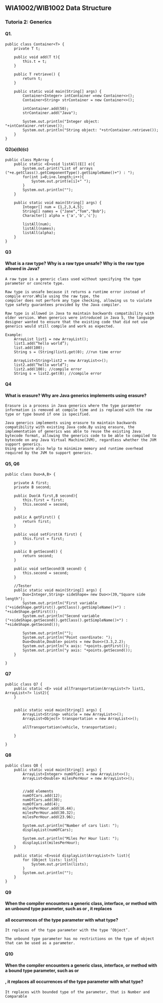 ## WIA1002/WIB1002 Data Structure
### Tutoria 2: Generics

#### Q1. 
```plaintext
public class Container<T> {
    private T t;
    
    public void add(T t){
        this.t = t;
    }
    
    public T retrieve() {
        return t;
    }
    
    public static void main(String[] args) {
        Container<Integer> intContainer =new Container<>();
        Container<String> strContainer = new Container<>();
        
        intContainer.add(50);
        strContainer.add("Java");
        
        System.out.println("Integer object: "+intContainer.retrieve());
        System.out.println("String object: "+strContainer.retrieve());
    }
}
```


#### Q2(a)(b)(c)
```plaintext
public class MyArray {
    public static <E>void listAll(E[] e){
        System.out.print("List of arrays ("+e.getClass().getComponentType().getSimpleName()+") : ");
        for(int i=0;i<e.length;i++){
            System.out.print(e[i]+" ");
        }
        System.out.println("");
    }
    
    public static void main(String[] args) {
        Integer[] num = {1,2,3,4,5};
        String[] names = {"Jane","Tom","Bob"};
        Character[] alpha = {'a','b','c'};
        
        listAll(num);
        listAll(names);
        listAll(alpha);
    }
}
```

#### Q3
#### What is a raw type? Why is a raw type unsafe? Why is the raw type allowed in Java?
```plaintext
A raw type is a generic class used without specifying the type parameter or concrete type.

Raw type is unsafe because it returns a runtime error instead of compile error.While using the raw type, the
compiler does not perform any type checking, allowing us to violate type safety guarantees provided by the Java compiler.

Raw type is allowed in Java to maintain backwards compatibility with older version. When generics were introduced in Java 5, the language designer wanted to ensure that the existing code that did not use generics would still compile and work as expected.

Example:
    ArrayList list1 = new ArrayList();
    list1.add(“hello world”);
    list.add(100);
    String s = (String)list1.get(0); //run time error

    ArrayList<String>list2 = new ArrayList<>();
    list2.add(“hello world”);
    list2.add(100); //compile error
    String s = list2.get(0); //compile error
```


#### Q4
#### What is erasure? Why are Java generics implements using erasure?
```plaintext
Erasure is a process in Java generics where the type parameter information is removed at compile time and is replaced with the raw type or type bound if one is specified.

Java generics implements using erasure to maintain backwards compatibility with existing Java code.By using erasure, the implementation of generics was able to reuse the existing Java bytecode format, allowing the generics code to be able to compiled to bytecode on any Java Virtual Machine(JVM), regardless whether the JVM support generics.
Using erasure also help to minimize memory and runtime overhead required by the JVM to support generics.
```



#### Q5, Q6
```plaintext
public class Duo<A,B> {

    private A first;
    private B second;
    
    public Duo(A first,B second){
        this.first = first;
        this.second = second;
    }
    
    public A getFirst() {
        return first;
    }

    public void setFirst(A first) {
        this.first = first;
    }

    public B getSecond() {
        return second;
    }

    public void setSecond(B second) {
        this.second = second;
    }
    
    //Tester 
    public static void main(String[] args) {
        Duo<Integer,String> sideShape= new Duo<>(39,"Square side length");
        System.out.println("First variable ("+sideShape.getFirst().getClass().getSimpleName()+") : "+sideShape.getFirst());
        System.out.println("Second variable ("+sideShape.getSecond().getClass().getSimpleName()+") : "+sideShape.getSecond());
        
        System.out.println("");
        System.out.println("Point coordinate: ");
        Duo<Double,Double> points = new Duo<>(3.3,2.2);
        System.out.println("x axis: "+points.getFirst());
        System.out.println("y axis: "+points.getSecond());
    }
    
}
```

#### Q7 
```plaintext
public class Q7 {
    public static <E> void allTransportation(ArrayList<?> list1, ArrayList<?> list2){
    }

    
    public static void main(String[] args) {
        ArrayList<String> vehicle = new ArrayList<>();
        ArrayList<Object> transportation = new ArrayList<>();
         
        allTransportation(vehicle, transportation);

    }
    
}
```


#### Q8
```plaintext
public class Q8 {
    public static void main(String[] args) {
        ArrayList<Integer> numOfCars = new ArrayList<>();
        ArrayList<Double> milesPerHour = new ArrayList<>();
        
        
        //add elements
        numOfCars.add(12);
        numOfCars.add(30);
        numOfCars.add(4);
        milesPerHour.add(16.44);
        milesPerHour.add(30.32);
        milesPerHour.add(23.96);
        
        System.out.println("Number of cars list: ");
        displayList(numOfCars);
        
        System.out.println("Miles Per Hour list: ");
        displayList(milesPerHour);
    }
    
    public static <E>void displayList(ArrayList<?> list){
        for (Object lists: list){
            System.out.println(lists);
        }
        System.out.println("");
    }
}
```


#### Q9
#### When the compiler encounters a generic class, interface, or method with an unbound type parameter, such as <T> or <E>, it replaces 
#### all occurrences of the type parameter with what type?
````plaintext
It replaces of the type parameter with the type ‘Object’.

The unbound type parameter has no restrictions on the type of object that can be used as a parameter.
````


#### Q10
#### When the compiler encounters a generic class, interface, or method with a bound type parameter, such as <T extends Number> or 
#### <E extends Comparable>, it replaces all occurrences of the type parameter with what type?
```plaintext
It replaces with bounded type of the parameter, that is Number and Comparable
```






